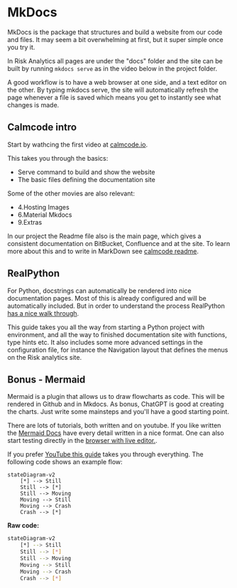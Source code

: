 # MkDocs

MkDocs is the package that structures and build a website from our code and files. It may seem a bit overwhelming at first, but it super simple once you try it.

In Risk Analytics all pages are under the "docs" folder and the site can be built by running ```mkdocs serve``` as in the video below in the project folder. 

A good workflow is to have a web browser at one side, and a text editor on the other. By typing mkdocs serve, the site will automatically refresh the page whenever a file is saved which means you get to instantly see what changes is made.

## Calmcode intro

Start by wathcing the first video at [calmcode.io](https://calmcode.io/mkdocs/intro-to-mkdocs.html). 

This takes you through the basics:

- Serve command to build and show the website
- The basic files defining the documentation site

Some of the other movies are also relevant:

- 4.Hosting Images
- 6.Material Mkdocs 
- 9.Extras

In our project the Readme file also is the main page, which gives a consistent documentation on BitBucket, Confluence and at the site. To learn more about this and to write in MarkDown see [calmcode readme](https://calmcode.io/readme-files/contents-and-highlights.html).
 

## RealPython

For Python, docstrings can automatically be rendered into nice documentation pages. Most of this is already configured and will be automatically included. But in order to understand the process RealPython [has a nice walk through](https://realpython.com/python-project-documentation-with-mkdocs/).

This guide takes you all the way from starting a Python project with environment, and all the way to finished documentation site with functions, type hints etc. It also includes some more advanced settings in the configuration file, for instance the Navigation layout that defines the menus on the Risk analytics site.

## Bonus - Mermaid

Mermaid is a plugin that allows us to draw flowcharts as code. This will be rendered in Github and in Mkdocs. As bonus, ChatGPT is good at creating the charts. Just write some mainsteps and you'll have a good starting point.

There are lots of tutorials, both written and on youtube. If you like written the [Mermaid Docs](https://mermaid.js.org/syntax/flowchart.html) have every detail written in a nice format. One can also start testing directly in the [browser with live editor.](https://mermaid.live/edit#pako:eNpdUD1rwzAQ_SvHzTZYbiZtAdNOmdIloOWwLqloLAXnPITg_54TUjDtIdDpffDQe-KYPKPFC0URF0FHglwZ9vCVIRgCXWaaCuVJ-DPNEwnASac9HNphKNydRwkpwrHcBdyD0P0XtrFkGug7s2s7o6eBj85XaUzyw_NmsHQWfZMByBb_N6bKC_idPSFmssa8I0yf3aavbvofAhb6nccGJ9ZvBa9VPLPUoeomdmh19Xym5SoOXVxVSouk4yOOaGVeuMHllnupRRVwfQFjKGVL).

If you prefer [YouTube this guide](https://www.youtube.com/watch?v=JiQmpA474BY) takes you through everything. The following code shows an example flow:

```mermaid
stateDiagram-v2
    [*] --> Still
    Still --> [*]
    Still --> Moving
    Moving --> Still
    Moving --> Crash
    Crash --> [*]
```
__Raw code:__
```bash
stateDiagram-v2
    [*] --> Still
    Still --> [*]
    Still --> Moving
    Moving --> Still
    Moving --> Crash
    Crash --> [*]
```